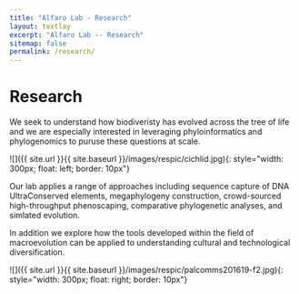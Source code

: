 ```yaml
---
title: "Alfaro Lab - Research"
layout: textlay
excerpt: "Alfaro Lab -- Research"
sitemap: false
permalink: /research/
---
```


# Research

We seek to understand how biodiveristy has evolved across the tree of life and we are especially interested in leveraging phyloinformatics and phylogenomics to puruse these questions at scale. 

![]({{ site.url }}{{ site.baseurl }}/images/respic/cichlid.jpg){: style="width: 300px; float: left; border: 10px"}

Our lab applies a range of approaches including sequence capture of DNA UltraConserved elements, megaphylogeny construction, crowd-sourced high-throughput phenoscaping, comparative phylogenetic analyses, and simlated evolution.



In addition we explore how the tools developed within the field of macroevolution can be applied to understanding cultural and technological diversification. 



![]({{ site.url }}{{ site.baseurl }}/images/respic/palcomms201619-f2.jpg){: style="width: 300px; float: right; border: 10px"}
